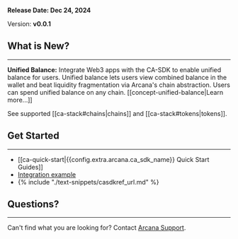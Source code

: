 **Release Date: Dec 24, 2024**  

Version: **v0.0.1**

## What is New?

---
 
**Unified Balance:** Integrate Web3 apps with the CA-SDK to enable unified balance for users. Unified balance lets users view combined balance in the wallet and beat liquidity fragmentation via Arcana's chain abstraction. Users can spend unified balance on any chain. [[concept-unified-balance|Learn more...]]

See supported [[ca-stack#chains|chains]] and [[ca-stack#tokens|tokens]]. 

## Get Started

---

* [[ca-quick-start|{{config.extra.arcana.ca_sdk_name}} Quick Start Guides]]
* [Integration example](https://github.com/arcana-network/ca-sdk/tree/main/example)
* {% include "./text-snippets/casdkref_url.md" %}

<!---
* Arcana Pay
-->
## Questions? 

---

Can't find what you are looking for? Contact [Arcana Support]({{page.meta.arcana.root_rel_path}}/support/index.md).
